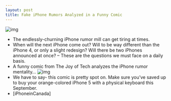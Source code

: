 ```yaml
---
layout: post
title: Fake iPhone Rumors Analyzed in a Funny Comic
---
```

![img](http://media.idownloadblog.com/wp-content/uploads/2011/05/iPhone-5-malware.jpeg)
* The endlessly-churning iPhone rumor mill can get tiring at times.
* When will the next iPhone come out? Will to be way different than the iPhone 4, or only a slight redesign? Will there be two iPhones announced at once? – These are the questions we must face on a daily basis.
* A funny comic from The Joy of Tech analyzes the iPhone rumor mentality…
![img](http://media.idownloadblog.com/wp-content/uploads/2011/07/The-Joy-of-Tech-comic-e1310011277393.jpeg)
* We have to say- this comic is pretty spot on. Make sure you’ve saved up to buy your orange-colored iPhone 5 with a physical keyboard this September.
* [iPhoneinCanada]

